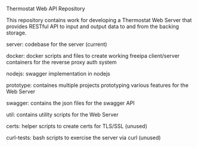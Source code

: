 Thermostat Web API Repository

This repository contains work for developing a Thermostat Web Server that provides RESTful API to input and output data to and from the backing storage.

server: codebase for the server (current)


docker: docker scripts and files to create working freeipa client/server containers for the reverse proxy auth system

nodejs: swagger implementation in nodejs

prototype: containes multiple projects prototyping various features for the Web Server

swagger: contains the json files for the swagger API

util: contains utility scripts for the Web Server

certs: helper scripts to create certs for TLS/SSL (unused)

curl-tests: bash scripts to exercise the server via curl (unused)
